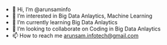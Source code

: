 - 👋 Hi, I’m @arunsaminfo
- 👀 I’m interested in Big Data Anlaytics, Machine Learning
- 🌱 I’m currently learning Big Data Anlaytics
- 💞️ I’m looking to collaborate on Coding in Big Data Anlaytics
- 📫 How to reach me arunsam.infotech@gmail.com

<!---
arunsaminfo/arunsaminfo is a ✨ special ✨ repository because its `README.md` (this file) appears on your GitHub profile.
You can click the Preview link to take a look at your changes.
--->
